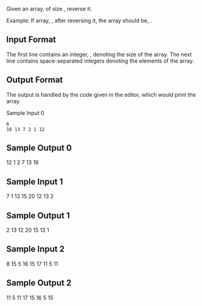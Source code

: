 Given an array, of size , reverse it.

Example: If array, , after reversing it, the array should be, .

## Input Format

The first line contains an integer, , denoting the size of the array. The next line contains  space-separated integers denoting the elements of the array.

## Output Format

The output is handled by the code given in the editor, which would print the array.

Sample Input 0

```
6
16 13 7 2 1 12 
```

## Sample Output 0

12 1 2 7 13 16 

## Sample Input 1

7
1 13 15 20 12 13 2 

## Sample Output 1

2 13 12 20 15 13 1 

## Sample Input 2

8
15 5 16 15 17 11 5 11 

## Sample Output 2

11 5 11 17 15 16 5 15 
